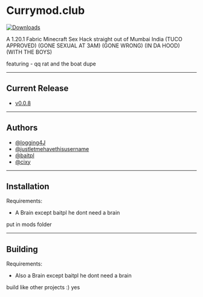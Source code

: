 # Currymod.club

[![Downloads](https://img.shields.io/github/downloads/Logging4J/Currymod/total)](https://github.com/Logging4J/CurryMod/releases/)

A 1.20.1 Fabric Minecraft Sex Hack straight out of Mumbai India (TUCO APPROVED) (GONE SEXUAL AT 3AM) (GONE WRONG) (IN DA HOOD) (WITH THE BOYS)

featuring - qq rat and the boat dupe

---

## Current Release
- [v0.0.8](https://github.com/Logging4J/CurryMod/releases/)

---

## Authors

- [@logging4J](https://www.github.com/Logging4J)
- [@justletmehavethisusername](https://www.github.com/justletmehavethisusername)
- [@baitpl](https://www.github.com/baitpl)
- [@cixy](https://github.com/Mika1805)

---

## Installation

Requirements:
- A Brain except baitpl he dont need a brain

put in mods folder

---

## Building

Requirements:
- Also a Brain except baitpl he dont need a brain

build like other projects :)
yes
